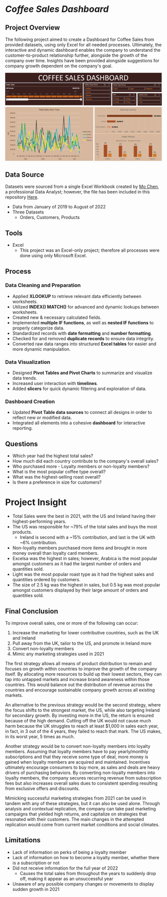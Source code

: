 # _Coffee Sales Dashboard_ 

## Project Overview
The following project aimed to create a Dashboard for Coffee Sales from provided datasets, using only Excel for all needed processes. Ultimately, the interactive and dynamic dashboard enables the company to understand the customer-to-product relationship further, alongside the growth of the company over time. Insights have been provided alongside suggestions for company growth dependent on the company's goal.

![Excel Dashboard](CoffeeSalesDashboard.png)

## Data Source
Datasets were sourced from a single Excel Workbook created by [Mo Chen](https://github.com/mochen862/excel-project-coffee-sales/blob/main/coffeeOrdersData.xlsx), a professional Data Analyst; however, the file has been included in this repository [Here](https://github.com/ShavonneReynolds/Coffee-Orders-Dashboard/blob/main/coffeeOrdersData%20(1).xlsx). 

- Data from January of 2019 to August of 2022
- Three Datasets
  - Orders, Customers, Products

## Tools 
- Excel
  - This project was an Excel-only project; therefore all processes were done using only Microsoft Excel.


## Process 

### Data Cleaning and Preparation  
- Applied **XLOOKUP** to retrieve relevant data efficiently between worksheets.  
- Utilized **INDEX() MATCH()** for advanced and dynamic lookups between worksheets.  
- Created new & necessary calculated fields.  
- Implemented **multiple IF functions**, as well as **nested IF functions** to properly categorize data.  
- Standardized records with **date formatting** and **number formatting**.  
- Checked for and removed **duplicate records** to ensure data integrity.  
- Converted raw data ranges into structured **Excel tables** for easier and more dynamic manipulation.  

### Data Visualization  
- Designed **Pivot Tables and Pivot Charts** to summarize and visualize data trends.  
- Increased user interaction with **timelines**.  
- Added **slicers** for quick dynamic filtering and exploration of data.  

### Dashboard Creation  
- Updated **Pivot Table data sources** to connect all designs in order to reflect new or modified data.  
- Integrated all elements into a cohesive **dashboard** for interactive reporting.   


## Questions
- Which year had the highest total sales?
- How much did each country contribute to the company's overall sales?
- Who purchased more - Loyalty members or non-loyalty members?
- What is the most popular coffee type overall?
- What was the highest-selling roast overall?
- Is there a preference in size for customers?


# Project Insight
- Total Sales were the best in 2021, with the US and Ireland having their highest-performing years.
- The US was responsible for ~79% of the total sales and buys the most products.
    - Ireland is second with a ~15% contribution, and last is the UK with ~6% contribution.    
- Non-loyalty members purchased more items and brought in more money overall than loyalty card members.
- Excelsa was the highest in sales; however, Arabica is the most popular amongst customers as it had the largest number of orders and quantities sold.
- Light was the most popular roast type as it had the highest sales and quantities ordered by customers.
- The size of 2.5 kg was the highest in sales, but 0.5 kg was most popular amongst customers displayed by their large amount of orders and quantities sold.


## Final Conclusion

To improve overall sales, one or more of the following can occur:
  1) Increase the marketing for lower contributive countries, such as the UK and Ireland
  2) Pull away from the UK, tailor to the US, and promote in Ireland more
  3) Convert non-loyalty members
  4) Mimic any marketing strategies used in 2021 

The first strategy allows all means of product distribution to remain and focuses on growth within countries to improve the growth of the company itself. By allocating more resources to build up their lowest sectors, they can tap into untapped markets and increase brand awareness within those countries. This would balance out the distribution of revenue across the countries and encourage sustainable company growth across all existing markets.

An alternative to the previous strategy would be the second strategy, where the focus shifts to the strongest market, the US, while also targeting Ireland for secondary growth. By investing more in the US, the return is ensured because of the high demand. Cutting off the UK would not cause much harm because the UK struggles to reach at least $1,000 in sales each year, in fact, in 3 out of the 4 years, they failed to reach that mark. The US makes, in its worst year, 5 times as much. 

Another strategy would be to convert non-loyalty members into loyalty members. Assuming that loyalty members have to pay yearly/monthly subscriptions and that they receive some type of deal, more money is gained when loyalty members are acquired and maintained. Incentives ultimately encourage consumers to buy more, as sales and deals are heavy drivers of purchasing behaviors. By converting non-loyalty members into loyalty members, the company secures recurring revenue from subscription fees but also increases overall sales dues to consistent spending resulting from exclusive offers and discounts. 

Mimicking successful marketing strategies from 2021 can be used in tandem with any of these strategies, but it can also be used alone. Through analysis and contextual replication, the company can take past marketing campaigns that yielded high returns, and capitalize on strategies that resonated with their customers. The main changes in the attempted replication would come from current market conditions and social climates.

## Limitations
* Lack of information on perks of being a loyalty member
* Lack of information on how to become a loyalty member, whether there is a subscription or not
* Did not receive information for the full year of 2022
  * Causes the total sales from throughout the years to suddenly drop off, making it appear as an unsuccessful year 
* Unaware of any possible company changes or movements to display sudden growth in 2021

